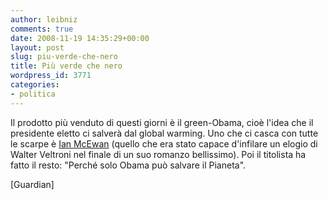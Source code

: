 ```yaml
---
author: leibniz
comments: true
date: 2008-11-19 14:35:29+00:00
layout: post
slug: piu-verde-che-nero
title: Più verde che nero
wordpress_id: 3771
categories:
- politica
---
```


Il prodotto più venduto di questi giorni è il green-Obama, cioè l'idea che il presidente eletto ci salverà dal global warming. Uno che ci casca con tutte le scarpe è [Ian McEwan](http://www.guardian.co.uk/environment/2008/nov/19/global-climate-change-policy-obama) (quello che era stato capace d'infilare un elogio di Walter Veltroni nel finale di un suo romanzo bellissimo). Poi il titolista ha fatto il resto: "Perché solo Obama può salvare il Pianeta".

[Guardian][
](http://www.guardian.co.uk/environment/2008/nov/19/global-climate-change-policy-obama)
